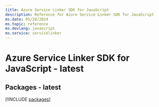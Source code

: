```yaml
---
title: Azure Service Linker SDK for JavaScript
description: Reference for Azure Service Linker SDK for JavaScript
ms.date: 05/28/2024
ms.topic: reference
ms.devlang: javascript
ms.service: servicelinker
---
```

# Azure Service Linker SDK for JavaScript - latest
## Packages - latest
[!INCLUDE [packages](service-linker-index.md)]